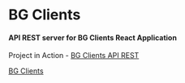 # BG Clients

#### API REST server for BG Clients React Application

Project in Action - [BG Clients API REST](https://bgclientsserver.herokuapp.com/)

[BG Clients](https://bg-clients.vercel.app)

